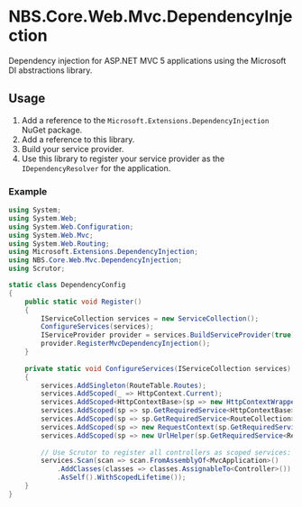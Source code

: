 # NBS.Core.Web.Mvc.DependencyInjection

Dependency injection for ASP.NET MVC 5 applications using the Microsoft DI abstractions library.

## Usage

1. Add a reference to the `Microsoft.Extensions.DependencyInjection` NuGet package.
2. Add a reference to this library.
3. Build your service provider.
4. Use this library to register your service provider as the `IDependencyResolver` for the application.

### Example

```csharp
using System;
using System.Web;
using System.Web.Configuration;
using System.Web.Mvc;
using System.Web.Routing;
using Microsoft.Extensions.DependencyInjection;
using NBS.Core.Web.Mvc.DependencyInjection;
using Scrutor;

static class DependencyConfig
{
    public static void Register()
    {
        IServiceCollection services = new ServiceCollection();
        ConfigureServices(services);
        IServiceProvider provider = services.BuildServiceProvider(true);
        provider.RegisterMvcDependencyInjection();
    }
    
    private static void ConfigureServices(IServiceCollection services)
    {
        services.AddSingleton(RouteTable.Routes);
        services.AddScoped(_ => HttpContext.Current);
        services.AddScoped<HttpContextBase>(sp => new HttpContextWrapper(sp.GetRequiredService<HttpContext>()));
        services.AddScoped(sp => sp.GetRequiredService<HttpContextBase>().Request);
        services.AddScoped(sp => sp.GetRequiredService<RouteCollection>().GetRouteData(sp.GetRequiredService<HttpContextBase>()));
        services.AddScoped(sp => new RequestContext(sp.GetRequiredService<HttpContextBase>(), sp.GetRequiredService<RouteData>()));
        services.AddScoped(sp => new UrlHelper(sp.GetRequiredService<RequestContext>(), sp.GetRequiredService<RouteCollection>()));
        
        // Use Scrutor to register all controllers as scoped services:
        services.Scan(scan => scan.FromAssemblyOf<MvcApplication>()
            .AddClasses(classes => classes.AssignableTo<Controller>())
            .AsSelf().WithScopedLifetime());
    }
}
```
